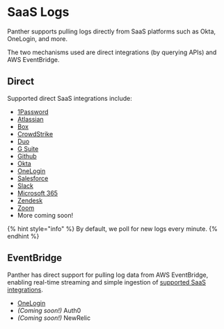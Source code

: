 # SaaS Logs

Panther supports pulling logs directly from SaaS platforms such as Okta, OneLogin, and more.

The two mechanisms used are direct integrations (by querying APIs) and AWS EventBridge.

## Direct

Supported direct SaaS integrations include:

* [1Password](1password.md)
* [Atlassian](https://docs.runpanther.io/data-onboarding/saas-logs/atlassian)
* [Box](box.md)
* [CrowdStrike](crowdstrike.md)
* [Duo](duo.md)
* [G Suite](gsuite.md)
* [Github](github.md)
* [Okta](okta.md)
* [OneLogin](onelogin.md)
* [Salesforce](salesforce.md)
* [Slack](slack.md)
* [Microsoft 365](microsoft.md)
* [Zendesk](zendesk.md)
* [Zoom](zoom.md)
* More coming soon!

{% hint style="info" %}
By default, we poll for new logs every minute.
{% endhint %}

## EventBridge

Panther has direct support for pulling log data from AWS EventBridge, enabling real-time streaming and simple ingestion of [supported SaaS integrations](https://aws.amazon.com/eventbridge/integrations/).

* [OneLogin](onelogin.md)
* _(Coming soon!)_ Auth0
* _(Coming soon!)_ NewRelic
